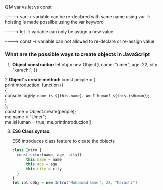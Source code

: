 Q1# var vs let vs const 

----> var
-> variable can be re-declared with same name using var
-> hoisting is made possilbe using the var keyword

----> let
-> variable can only be assign a new value


----> const
-> variable can not allowed to re-declare or re-assign value




### What are the possible ways to create objects in JavaScript

1. **Object constructor:**
let obj = new Object({
    name: "umer",
    age: 22,
    city: "karachi",
})

2.**Object's create method:**
const people = {  
  printIntroduction: function ()  
   {  
    console.log(`My name is ${this.name}. Am I human? ${this.isHuman}`);  
  }  
};  
const me = Object.create(people);  
me.name = "Umer";  
me.isHuman = true;
me.printIntroduction();  


   3. **ES6 Class syntax:**

      ES6 introduces class feature to create the objects


      ```javascript
      class Intro {
        constructor(name, age, city){
            this.name = name
            this.age = age
            this.city = city
        }
      }
      let introObj = new Intro("Muhammad Umer", 22, "Karachi")